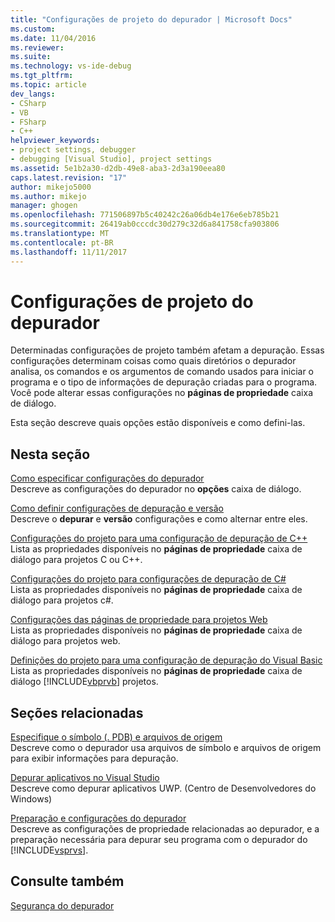 ```yaml
---
title: "Configurações de projeto do depurador | Microsoft Docs"
ms.custom: 
ms.date: 11/04/2016
ms.reviewer: 
ms.suite: 
ms.technology: vs-ide-debug
ms.tgt_pltfrm: 
ms.topic: article
dev_langs:
- CSharp
- VB
- FSharp
- C++
helpviewer_keywords:
- project settings, debugger
- debugging [Visual Studio], project settings
ms.assetid: 5e1b2a30-d2db-49e8-aba3-2d3a190eea80
caps.latest.revision: "17"
author: mikejo5000
ms.author: mikejo
manager: ghogen
ms.openlocfilehash: 771506897b5c40242c26a06db4e176e6eb785b21
ms.sourcegitcommit: 26419ab0cccdc30d279c32d6a841758cfa903806
ms.translationtype: MT
ms.contentlocale: pt-BR
ms.lasthandoff: 11/11/2017
---
```

# <a name="debugger-project-settings"></a>Configurações de projeto do depurador
Determinadas configurações de projeto também afetam a depuração. Essas configurações determinam coisas como quais diretórios o depurador analisa, os comandos e os argumentos de comando usados para iniciar o programa e o tipo de informações de depuração criadas para o programa. Você pode alterar essas configurações no **páginas de propriedade** caixa de diálogo.  
  
 Esta seção descreve quais opções estão disponíveis e como defini-las.  
  
## <a name="in-this-section"></a>Nesta seção  
 [Como especificar configurações do depurador](../debugger/how-to-specify-debugger-settings.md)  
 Descreve as configurações do depurador no **opções** caixa de diálogo.  
  
 [Como definir configurações de depuração e versão](../debugger/how-to-set-debug-and-release-configurations.md)  
 Descreve o **depurar** e **versão** configurações e como alternar entre eles.  
  
 [Configurações do projeto para uma configuração de depuração de C++](../debugger/project-settings-for-a-cpp-debug-configuration.md)  
 Lista as propriedades disponíveis no **páginas de propriedade** caixa de diálogo para projetos C ou C++.  
  
 [Configurações do projeto para configurações de depuração de C#](../debugger/project-settings-for-csharp-debug-configurations.md)  
 Lista as propriedades disponíveis no **páginas de propriedade** caixa de diálogo para projetos c#.  
  
 [Configurações das páginas de propriedade para projetos Web](../debugger/property-pages-settings-for-web-projects.md)  
 Lista as propriedades disponíveis no **páginas de propriedade** caixa de diálogo para projetos web.  
  
 [Definições do projeto para uma configuração de depuração do Visual Basic](../debugger/project-settings-for-a-visual-basic-debug-configuration.md)  
 Lista as propriedades disponíveis no **páginas de propriedade** caixa de diálogo [!INCLUDE[vbprvb](../code-quality/includes/vbprvb_md.md)] projetos.  
  
## <a name="related-sections"></a>Seções relacionadas  
 [Especifique o símbolo (. PDB) e arquivos de origem](../debugger/specify-symbol-dot-pdb-and-source-files-in-the-visual-studio-debugger.md)  
 Descreve como o depurador usa arquivos de símbolo e arquivos de origem para exibir informações para depuração.  
  
 [Depurar aplicativos no Visual Studio](../debugger/debug-store-apps-in-visual-studio.md)  
 Descreve como depurar aplicativos UWP. (Centro de Desenvolvedores do Windows)  
  
 [Preparação e configurações do depurador](../debugger/debugger-settings-and-preparation.md)  
 Descreve as configurações de propriedade relacionadas ao depurador, e a preparação necessária para depurar seu programa com o depurador do [!INCLUDE[vsprvs](../code-quality/includes/vsprvs_md.md)].  
  
## <a name="see-also"></a>Consulte também  
 [Segurança do depurador](../debugger/debugger-security.md)